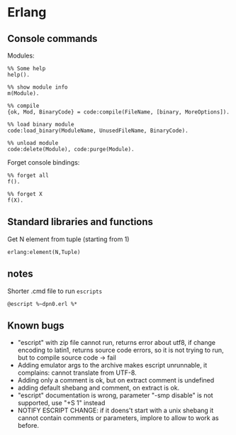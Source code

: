 # Erlang

## Console commands

Modules:

	%% Some help
	help().

	%% show module info
	m(Module).

	%% compile
	{ok, Mod, BinaryCode} = code:compile(FileName, [binary, MoreOptions]).

	%% load binary module
	code:load_binary(ModuleName, UnusedFileName, BinaryCode).

	%% unload module 
	code:delete(Module), code:purge(Module).

Forget console bindings:

	%% forget all
	f().

	%% forget X
	f(X).

## Standard libraries and functions

Get N element from tuple (starting from 1)

	erlang:element(N,Tuple)

## notes

Shorter .cmd file to run `escripts`

	@escript %~dpn0.erl %*

## Known bugs

* "escript" with zip file cannot run, returns error about utf8, if change encoding to latin1, returns source code errors, so it is not trying to run, but to compile source code -> fail
* Adding emulator args to the archive makes escript unrunnable, it complains: cannot translate from UTF-8.
* Adding only a comment is ok, but on extract comment is undefined
* adding default shebang and comment, on extract is ok.
* "escript" documentation is wrong, parameter "-smp disable" is not supported, use "+S 1" instead
* NOTIFY ESCRIPT CHANGE: if it doens't start with a unix shebang it cannot contain comments or parameters, implore to allow to work as before.
